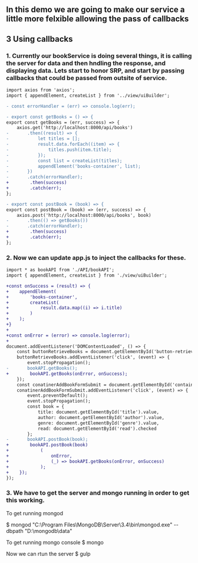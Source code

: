 ## In this demo we are going to make our service a little more felxible allowing the pass of callbacks

## 3 Using callbacks

### 1. Currently our bookService is doing several things, it is calling the server for data and then hndling the response, and displaying data. Lets start to honor SRP, and start by passing callbacks that could be passed from outsite of service. 

```diff bookAPI.js
import axios from 'axios';
import { appendElement, createList } from '../view/uiBuilder';

- const errorHandler = (err) => console.log(err);

- export const getBooks = () => {
export const getBooks = (err, success) => {
    axios.get('http://localhost:8000/api/books')
-       .then((result) => {
-           let titles = [];
-           result.data.forEach((item) => {
-               titles.push(item.title);
-           });
-           const list = createList(titles);
-           appendElement('books-container', list);
-       })
-       .catch(errorHandler);
+        .then(success)
+        .catch(err);
};

- export const postBook = (book) => {
export const postBook = (book) => (err, success) => {
    axios.post('http://localhost:8000/api/books', book)
-       .then(() => getBooks())
-       .catch(errorHandler);
+        .then(success)
+        .catch(err);
};
```

### 2. Now we can update app.js to inject the callbacks for these.

```diff
import * as bookAPI from './API/bookAPI';
import { appendElement, createList } from './view/uiBuilder';

+const onSuccess = (result) => {
+    appendElement(
+        'books-container',
+        createList(
+            result.data.map((i) => i.title)
+        )
+    );
+}
+
+const onError = (error) => console.log(error);
+
document.addEventListener('DOMContentLoaded', () => {
    const buttonRetrieveBooks = document.getElementById('button-retrieve-books');
    buttonRetrieveBooks.addEventListener('click', (event) => {
        event.stopPropagation();
-       bookAPI.getBooks();
+        bookAPI.getBooks(onError, onSuccess);
    });
    const conatinerAddBookFormSubmit = document.getElementById('container-add-book-form-submit');
    conatinerAddBookFormSubmit.addEventListener('click', (event) => {
        event.preventDefault();
        event.stopPropagation();
        const book = {
            title: document.getElementById('title').value,
            author: document.getElementById('author').value,
            genre: document.getElementById('genre').value,
            read: document.getElementById('read').checked
        };
-       bookAPI.postBook(book);
+        bookAPI.postBook(book)
+            (
+                onError,
+                (_) => bookAPI.getBooks(onError, onSuccess)
+            );
+    });
});
```

### 3. We have to get the server and mongo running in order to get this working.

To get running mongod

$ mongod
"C:\Program Files\MongoDB\Server\3.4\bin\mongod.exe" --dbpath "D:\mongodb\data"

To get running mongo console
$ mongo

Now we can rtun the server
$ gulp

